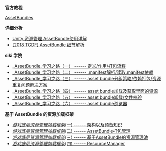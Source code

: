 **官方教程**

[AssetBundles](https://docs.unity3d.com/Manual/AssetBundlesIntro.html)

**详细分析**

- [Unity 资源管理 AssetBundle使用详解](https://zhuanlan.zhihu.com/p/102273941)
- [[2018 TGDF] AssetBundle 细节解析](https://www.bilibili.com/video/BV17t411H74C?t=2)

**siki 学院**

* [_AssetBundle_学习之路（一） ------ 定义/作用/打包流程](https://blog.csdn.net/dengshunhao/article/details/80480617?ops_request_misc=%7B%22request%5Fid%22%3A%22159427318519724848362005%22%2C%22scm%22%3A%2220140713.130102334.pc%5Fblog.%22%7D&request_id=159427318519724848362005&biz_id=0&utm_medium=distribute.pc_search_result.none-task-blog-2~blog~first_rank_v2~rank_blog_v1-6-80480617.pc_v2_rank_blog_v1&utm_term=Assetbundle)
* [_AssetBundle_学习之路（二） ------ .manifest解析/读取.manifest依赖](https://blog.csdn.net/dengshunhao/article/details/80482223?ops_request_misc=%7B%22request%5Fid%22%3A%22159427318519724848362005%22%2C%22scm%22%3A%2220140713.130102334.pc%5Fblog.%22%7D&request_id=159427318519724848362005&biz_id=0&utm_medium=distribute.pc_search_result.none-task-blog-2~blog~first_rank_v2~rank_blog_v1-5-80482223.pc_v2_rank_blog_v1&utm_term=Assetbundle)
* [_AssetBundle_学习之路（三） ------ asset bundle分组策略/依赖打包/资源重复问题解决方案](https://blog.csdn.net/dengshunhao/article/details/80492836?ops_request_misc=%7B%22request%5Fid%22%3A%22159427318519724848362005%22%2C%22scm%22%3A%2220140713.130102334.pc%5Fblog.%22%7D&request_id=159427318519724848362005&biz_id=0&utm_medium=distribute.pc_search_result.none-task-blog-2~blog~first_rank_v2~rank_blog_v1-1-80492836.pc_v2_rank_blog_v1&utm_term=Assetbundle)
* [_AssetBundle_学习之路（四） ------ asset bundle加载及获取里面的资源](https://blog.csdn.net/dengshunhao/article/details/80486774?ops_request_misc=%7B%22request%5Fid%22%3A%22159427318519724848362005%22%2C%22scm%22%3A%2220140713.130102334.pc%5Fblog.%22%7D&request_id=159427318519724848362005&biz_id=0&utm_medium=distribute.pc_search_result.none-task-blog-2~blog~first_rank_v2~rank_blog_v1-2-80486774.pc_v2_rank_blog_v1&utm_term=Assetbundle)
* [_AssetBundle_学习之路（五） ------ asset bundle卸载/文件校验](https://blog.csdn.net/dengshunhao/article/details/80513882?ops_request_misc=%7B%22request%5Fid%22%3A%22159427318519724848362005%22%2C%22scm%22%3A%2220140713.130102334.pc%5Fblog.%22%7D&request_id=159427318519724848362005&biz_id=0&utm_medium=distribute.pc_search_result.none-task-blog-2~blog~first_rank_v2~rank_blog_v1-3-80513882.pc_v2_rank_blog_v1&utm_term=Assetbundle)
* [_AssetBundle_学习之路（六） ------ asset bundle浏览器](https://blog.csdn.net/dengshunhao/article/details/80519767?ops_request_misc=%7B%22request%5Fid%22%3A%22159427318519724848362005%22%2C%22scm%22%3A%2220140713.130102334.pc%5Fblog.%22%7D&request_id=159427318519724848362005&biz_id=0&utm_medium=distribute.pc_search_result.none-task-blog-2~blog~first_rank_v2~rank_blog_v1-4-80519767.pc_v2_rank_blog_v1&utm_term=Assetbundle)

**基于 AssetBundle 的资源加载框架**

* [_游戏底层资源管理加载框架_(一) ------ 架构以及预备知识](https://blog.csdn.net/dengshunhao/article/details/84831760?ops_request_misc=%7B%22request%5Fid%22%3A%22159427655319724845061952%22%2C%22scm%22%3A%2220140713.130102334.pc%5Fblog.%22%7D&request_id=159427655319724845061952&biz_id=0&utm_medium=distribute.pc_search_result.none-task-blog-2~blog~first_rank_v2~rank_blog_v1-1-84831760.pc_v2_rank_blog_v1&utm_term=游戏底层资源管理加载框架)
* [_游戏底层资源管理加载框架_(二) ------ AssetBundle打包管理](https://blog.csdn.net/dengshunhao/article/details/84889498?ops_request_misc=%7B%22request%5Fid%22%3A%22159427655319724845061952%22%2C%22scm%22%3A%2220140713.130102334.pc%5Fblog.%22%7D&request_id=159427655319724845061952&biz_id=0&utm_medium=distribute.pc_search_result.none-task-blog-2~blog~first_rank_v2~rank_blog_v1-3-84889498.pc_v2_rank_blog_v1&utm_term=游戏底层资源管理加载框架)
* [_游戏底层资源管理加载框架_(三) ------ 基于AssetBundle的资源管理池](https://blog.csdn.net/dengshunhao/article/details/85332361?ops_request_misc=%7B%22request%5Fid%22%3A%22159427655319724845061952%22%2C%22scm%22%3A%2220140713.130102334.pc%5Fblog.%22%7D&request_id=159427655319724845061952&biz_id=0&utm_medium=distribute.pc_search_result.none-task-blog-2~blog~first_rank_v2~rank_blog_v1-4-85332361.pc_v2_rank_blog_v1&utm_term=游戏底层资源管理加载框架)
* [_游戏底层资源管理加载框架_(四) ------ ResourceManager](https://blog.csdn.net/dengshunhao/article/details/85333935?ops_request_misc=%7B%22request%5Fid%22%3A%22159427655319724845061952%22%2C%22scm%22%3A%2220140713.130102334.pc%5Fblog.%22%7D&request_id=159427655319724845061952&biz_id=0&utm_medium=distribute.pc_search_result.none-task-blog-2~blog~first_rank_v2~rank_blog_v1-2-85333935.pc_v2_rank_blog_v1&utm_term=游戏底层资源管理加载框架)
